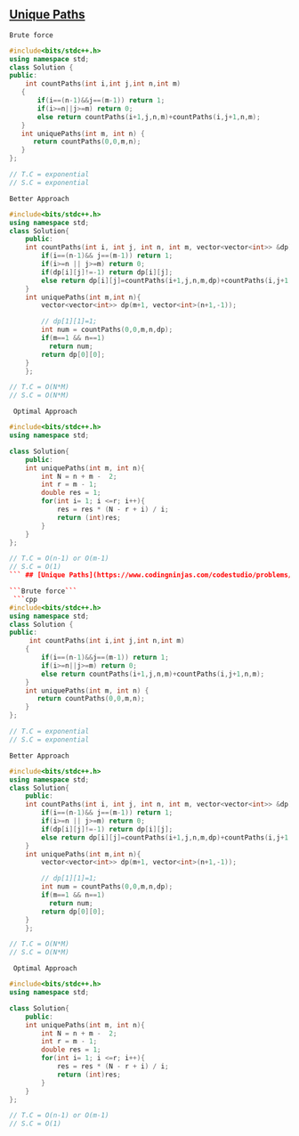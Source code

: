  ## [Unique Paths](https://www.codingninjas.com/codestudio/problems/unique-paths_8230802?challengeSlug=striver-sde-challenge&leftPanelTab=1)

```Brute force```
 ```cpp
#include<bits/stdc++.h>
using namespace std;
class Solution {
public:
     int countPaths(int i,int j,int n,int m)
    {
        if(i==(n-1)&&j==(m-1)) return 1;
        if(i>=n||j>=m) return 0;
        else return countPaths(i+1,j,n,m)+countPaths(i,j+1,n,m);
    }
    int uniquePaths(int m, int n) {
       return countPaths(0,0,m,n);
    }
};

// T.C = exponential
// S.C = exponential
```

```Better Approach```
```cpp
#include<bits/stdc++.h>
using namespace std;
class Solution{
    public:
    int countPaths(int i, int j, int n, int m, vector<vector<int>> &dp){
        if(i==(n-1)&& j==(m-1)) return 1;
        if(i>=n || j>=m) return 0;
        if(dp[i][j]!=-1) return dp[i][j];
        else return dp[i][j]=countPaths(i+1,j,n,m,dp)+countPaths(i,j+1,n,m,dp);
    }
    int uniquePaths(int m,int n){
        vector<vector<int>> dp(m+1, vector<int>(n+1,-1));

        // dp[1][1]=1;
        int num = countPaths(0,0,m,n,dp);
        if(m==1 && n==1)
          return num;
        return dp[0][0];
    }
    };

// T.C = O(N*M)
// S.C = O(N*M)

```
``` Optimal Approach```
``` cpp
#include<bits/stdc++.h>
using namespace std;

class Solution{
    public:
    int uniquePaths(int m, int n){
        int N = n + m -  2;
        int r = m - 1;
        double res = 1;
        for(int i= 1; i <=r; i++){
            res = res * (N - r + i) / i;
            return (int)res;
        }
    }
};

// T.C = O(n-1) or O(m-1)
// S.C = O(1)
``` ## [Unique Paths](https://www.codingninjas.com/codestudio/problems/unique-paths_8230802?challengeSlug=striver-sde-challenge&leftPanelTab=1)

```Brute force```
 ```cpp
#include<bits/stdc++.h>
using namespace std;
class Solution {
public:
     int countPaths(int i,int j,int n,int m)
    {
        if(i==(n-1)&&j==(m-1)) return 1;
        if(i>=n||j>=m) return 0;
        else return countPaths(i+1,j,n,m)+countPaths(i,j+1,n,m);
    }
    int uniquePaths(int m, int n) {
       return countPaths(0,0,m,n);
    }
};

// T.C = exponential
// S.C = exponential
```

```Better Approach```
```cpp
#include<bits/stdc++.h>
using namespace std;
class Solution{
    public:
    int countPaths(int i, int j, int n, int m, vector<vector<int>> &dp){
        if(i==(n-1)&& j==(m-1)) return 1;
        if(i>=n || j>=m) return 0;
        if(dp[i][j]!=-1) return dp[i][j];
        else return dp[i][j]=countPaths(i+1,j,n,m,dp)+countPaths(i,j+1,n,m,dp);
    }
    int uniquePaths(int m,int n){
        vector<vector<int>> dp(m+1, vector<int>(n+1,-1));

        // dp[1][1]=1;
        int num = countPaths(0,0,m,n,dp);
        if(m==1 && n==1)
          return num;
        return dp[0][0];
    }
    };

// T.C = O(N*M)
// S.C = O(N*M)

```
``` Optimal Approach```
``` cpp
#include<bits/stdc++.h>
using namespace std;

class Solution{
    public:
    int uniquePaths(int m, int n){
        int N = n + m -  2;
        int r = m - 1;
        double res = 1;
        for(int i= 1; i <=r; i++){
            res = res * (N - r + i) / i;
            return (int)res;
        }
    }
};

// T.C = O(n-1) or O(m-1)
// S.C = O(1)
```